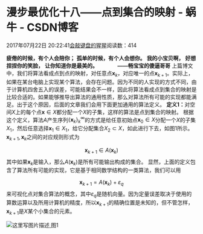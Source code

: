 
# 漫步最优化十八——点到集合的映射 - 蜗牛 - CSDN博客


2017年07月22日 20:22:41[会敲键盘的猩猩](https://me.csdn.net/u010182633)阅读数：414



$\textbf{疲倦的时候，有个人会陪你；}$
$\textbf{孤单的时候，有个人会想你。}$
$\textbf{我的小宝贝啊，}$
$\textbf{好想捏捏你的笑脸，}$
$\textbf{让你知道你是最美的。}$
$\quad\qquad\textbf{——畅宝宝的傻逼哥哥}$
上篇博文中，我们将算法看成点到点的映射，对任意点$\textbf{x}_k$，对应唯一的点$\textbf{x}_{k+1}$。实际上，如果在某台电脑上实现某个算法，会存在问题。因为不同的人实现的方式不同，由于计算机四舍五入的误差，可能结果会不一样，因此将算法看成点到集合的映射是比较合适的。如果能够推导出算法的通用性质，那么对算法所有可能的实现都能满足。出于这个原因，后面的文章我们会用下面更加通用的算法定义。
$\textbf{定义1：}$对空间$X$上的每个点$\textbf{x}\in X$都分配一个$X$的子集，这样的算法是点到集合的映射。
根据这个定义，算法$A$产生序列$\{\textbf{x}_k\}_k^{\infty}$的方式是给任意初始点$\textbf{x}_0\in X$分配一个$X$的子集$X_1$，然后任意选择$\textbf{x}_1\in X_1$，给它分配集合$X_2\subset X$，如此进行下去，如图1所示。$\textbf{x}_{k+1},\textbf{x}_k$之间的对应规则形式为

$$
\textbf{x}_{k+1}\in A(\textbf{x}_k)
$$
其中如果$\textbf{x}_k$是输入，那么$A(\textbf{x}_k)$是所有可能输出构成的集合。
显然，上面的定义包含了算法所有可能的实现，它是基于相同数学结构的一类算法，我们可以用

$$
\textbf{x}_{k+1}=A(\textbf{x}_k)+\varepsilon_q
$$
来可视化点对集合算法的概念，其中$\varepsilon_q$是随机向量。因为定量误差取决于使用的算数运算以及所用计算机的精度，所以$\textbf{x}_{k+1}$的精确位置是未知的，但不管怎样，$\textbf{x}_{k+1}$是$X$某个小集合的元素。

![这里写图片描述](https://img-blog.csdn.net/20170722201125442?watermark/2/text/aHR0cDovL2Jsb2cuY3Nkbi5uZXQvdTAxMDE4MjYzMw==/font/5a6L5L2T/fontsize/400/fill/I0JBQkFCMA==/dissolve/70/gravity/SouthEast)[ ](https://img-blog.csdn.net/20170722201125442?watermark/2/text/aHR0cDovL2Jsb2cuY3Nkbi5uZXQvdTAxMDE4MjYzMw==/font/5a6L5L2T/fontsize/400/fill/I0JBQkFCMA==/dissolve/70/gravity/SouthEast)
图1

[
						](https://img-blog.csdn.net/20170722201125442?watermark/2/text/aHR0cDovL2Jsb2cuY3Nkbi5uZXQvdTAxMDE4MjYzMw==/font/5a6L5L2T/fontsize/400/fill/I0JBQkFCMA==/dissolve/70/gravity/SouthEast)
[
	](https://img-blog.csdn.net/20170722201125442?watermark/2/text/aHR0cDovL2Jsb2cuY3Nkbi5uZXQvdTAxMDE4MjYzMw==/font/5a6L5L2T/fontsize/400/fill/I0JBQkFCMA==/dissolve/70/gravity/SouthEast)
